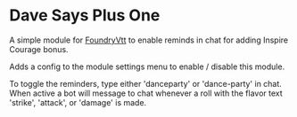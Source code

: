 # Dave Says Plus One

A simple module for [FoundryVtt](https://foundryvtt.com/) to enable reminds in chat for adding Inspire Courage bonus.

Adds a config to the module settings menu to enable / disable this module.

To toggle the reminders, type either 'danceparty' or 'dance-party' in chat. When active a bot will message to chat whenever a roll with the flavor text 'strike', 'attack', or 'damage' is made. 
